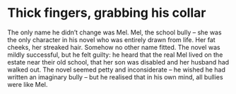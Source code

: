 Thick fingers, grabbing his collar==================================



The only name he didn’t change was Mel. Mel, the school bully – she was the only character in his novel who was entirely drawn from life. Her fat cheeks, her streaked hair. Somehow no other name fitted. The novel was mildly successful, but he felt guilty: he heard that the real Mel lived on the estate near their old school, that her son was disabled and her husband had walked out. The novel seemed petty and inconsiderate – he wished he had written an imaginary bully – but he realised that in his own mind, all bullies were like Mel.